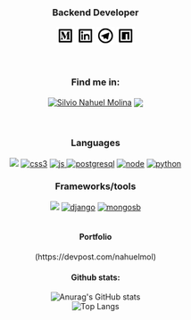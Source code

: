 
<h3 align="center">Backend Developer</h3>
<p align="center">
   <img height="32" width="32" src="medium-line.svg" />
   <img height="32" width="32" src="linkedin-box-line.svg" />
   <img height="32" width="32" src="telegram-line.svg" />
   <img height="32" width="32" src="npmjs-line.svg" />

</p>
</br>
<div align="center">
 <h3>Find me in:</h3>
 <p>
  <a href="https://linkedin.com/in/molinahuel" target="blank"><img align="center" src="https://icongr.am/devicon/linkedin-plain-wordmark.svg?size=80&color=74bec2" alt="Silvio Nahuel Molina" /></a>
  <a href="https://molinahuel.medium.com" target="blank"><img align="center" src="https://icongr.am/fontawesome/medium.svg?size=80&color=currentColor"></a>
</p>
</div>  
</br>
<div align="center"> 
 <h3>Languages</h3>
 <a href="https://golang.org"><img src="https://icongr.am/devicon/go-plain.svg?size=80&color=74bec2"></a>
 <a href="https://www.w3schools.com/css/" target="_blank"> <img src="https://i.ibb.co/W0mzJxc/icons8-css3-128.png" alt="css3" width="80" height="80"/></a>
 <a href="https://developer.mozilla.org/en-US/docs/Web/JavaScript" target="_blank"> <img src="https://i.ibb.co/rGYm7Lh/icons8-javascript-logo-128.png" alt="js" width="80" height="80"/> </a> 
 <a href="https://www.postgresql.org" target="_blank"> <img src="https://icongr.am/devicon/postgresql-plain.svg?size=80&color=74bec2" alt="postgresql"/></a> 
 <a href="https://nodejs.org/es/" target="_blank"> <img src="https://icongr.am/devicon/nodejs-plain.svg?size=80&color=74bec2" alt="node"/></a> 
 <a href="https://python.org/" target="_blank"> <img src="https://icongr.am/devicon/python-plain.svg?size=80&color=74bec2" alt="python"/></a> 
<h3>Frameworks/tools</h3>
 <a><img src="https://icongr.am/devicon/git-plain-wordmark.svg?size=80&color=74bec2"></a>
 <a href="https://www.djangoproject.com" target="_blank"> <img src="https://icongr.am/devicon/django-plain.svg?size=80&color=74bec2" alt="django"/></a>  
 <a href="https://www.mongodb.com/es" target="_blank"> <img src="https://icongr.am/devicon/mongodb-plain-wordmark.svg?size=80&color=74bec2" alt="mongosb"/> </a> 
</div>
<div align="center">
 </br>
 <h4>Portfolio</h4>
 (https://devpost.com/nahuelmol)
 </br>
 <h4>Github stats:</h4>
  
 ![Anurag's GitHub stats](https://github-readme-stats.vercel.app/api?username=nahuelmol&theme=react&show_icons=true)
</br>
 ![Top Langs](https://github-readme-stats.vercel.app/api/top-langs/?username=nahuelmol&layout=compact)
</div>
